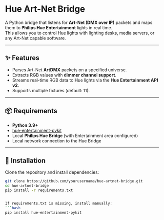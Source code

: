 # Hue Art-Net Bridge

A Python bridge that listens for **Art-Net (DMX over IP)** packets and maps them to **Philips Hue Entertainment** lights in real time.  
This allows you to control Hue lights with lighting desks, media servers, or any Art-Net capable software.

---

## ✨ Features
- Parses Art-Net **ArtDMX** packets on a specified universe.
- Extracts RGB values with **dimmer channel support**.
- Streams real-time RGB data to Hue lights via the **Hue Entertainment API v2**.
- Supports multiple fixtures (default: 11).

---

## 📦 Requirements
- **Python 3.9+**
- [hue-entertainment-pykit](https://pypi.org/project/hue-entertainment-pykit/)
- Local **Philips Hue Bridge** (with Entertainment area configured)
- Local network connection to the Hue Bridge

---

## 🔧 Installation
Clone the repository and install dependencies:

```bash
git clone https://github.com/yourusername/hue-artnet-bridge.git
cd hue-artnet-bridge
pip install -r requirements.txt


If requirements.txt is missing, install manually:
```bash
pip install hue-entertainment-pykit
